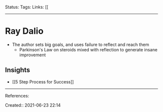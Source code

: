 Status:
Tags: 
Links: [[
___
# Ray Dalio
- The author sets big goals, and uses failure to reflect and reach them
	- Parkinson's Law on steroids mixed with reflection to generate insane improvement
## Insights
- [[5 Step Process for Success]]
___
References:

Created:: 2021-06-23 22:14